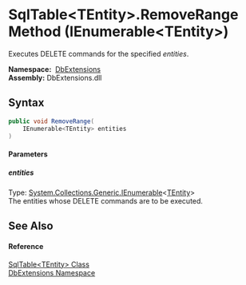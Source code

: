 SqlTable&lt;TEntity>.RemoveRange Method (IEnumerable&lt;TEntity>)
=================================================================
Executes DELETE commands for the specified *entities*.

  **Namespace:**  [DbExtensions][1]  
  **Assembly:** DbExtensions.dll

Syntax
------

```csharp
public void RemoveRange(
	IEnumerable<TEntity> entities
)
```

#### Parameters

##### *entities*
Type: [System.Collections.Generic.IEnumerable][2]&lt;[TEntity][3]>  
The entities whose DELETE commands are to be executed.


See Also
--------

#### Reference
[SqlTable&lt;TEntity> Class][3]  
[DbExtensions Namespace][1]  

[1]: ../README.md
[2]: http://msdn.microsoft.com/en-us/library/9eekhta0
[3]: README.md